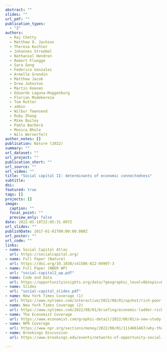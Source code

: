 ```yaml
---
abstract: ""
slides: ""
url_pdf: ""
publication_types:
  - "2"
authors:
  - Raj Chetty
  - Matthew O. Jackson
  - Theresa Kuchler
  - Johannes Stroebel
  - Nathaniel Hendren
  - Robert Fluegge
  - Sara Gong
  - Federico Gonzalez
  - Armelle Grondin
  - Matthew Jacob
  - Drew Johnston
  - Martin Koenen
  - Eduardo Laguna-Muggenburg
  - Florian Mudekereza
  - Tom Rutter
  - admin
  - Wilbur Townsend
  - Ruby Zhang
  - Mike Bailey
  - Pablo Barberá
  - Monica Bhole
  - Nils Wernerfelt
author_notes: []
publication: Nature (2022)
summary: ""
url_dataset: ""
url_project: ""
publication_short: ""
url_source: ""
url_video: ""
title: "Social capital II: determinants of economic connectedness"
subtitle:
doi: 
featured: true
tags: []
projects: []
image:
  caption: ""
  focal_point: ""
  preview_only: false
date: 2022-05-18T22:05:31.097Z
url_slides: ""
publishDate: 2017-01-01T00:00:00.000Z
url_poster: ""
url_code: ""
links:
- name: Social Capital Atlas
  url: https://socialcapital.org/
- name: Full Paper (Nature)
  url: https://doi.org/10.1038/s41586-022-04997-3
- name: Full Paper (NBER WP)
  url: "social-capital2_wp.pdf"
- name: Code and Data
  url: https://opportunityinsights.org/data/?geographic_level=0&topic=0&paper_id=3982
- name: Slides
  url: "social-capital_slides.pdf"
- name: New York Times Coverage (1)
  url: https://www.nytimes.com/interactive/2022/08/01/upshot/rich-poor-friendships.html
- name: New York Times Coverage (2)
  url: https://www.nytimes.com/2022/08/01/briefing/economic-ladder-rich-poor-americans.html
- name: The Economist Coverage
  url: https://www.economist.com/graphic-detail/2022/08/01/a-new-study-shows-how-much-social-capital-matters
- name: NPR Coverage
  url: https://www.npr.org/sections/money/2022/08/01/1114661467/why-the-american-dream-is-more-attainable-in-some-cities-than-others
- name: Brookings Discussion
  url: https://www.brookings.edu/events/networks-of-opportunity-social-capital-and-economic-mobility/

---
```


